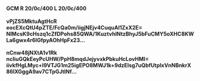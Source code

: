 #### GCM R 20/0c/400 L 20/0c/400
**vPjZS5MktuAgtHcR**<br/>**eocEXcQtU4pZTE/FcQa0m/iigjNEjv4CuquAl1ZxX2E=**<br/>**NIMcsK9cHszq1cZfDPohs85QWA/1KuztvhlNtzBhyJ5bFuCMY5oXHC8KWLa6gwx4r6IGfpyAOhHpFx23...**<br/><br/>
**nCnw48jNXtA1v1Rk**<br/>**ncIiuGQkEeyPcUHW/PpH8mqdJejyvxkPbkuHcLovHMI=**<br/>**iivkfHgLMyc+I9VTJG1m25igEPO8MWJ1k+9dzEIsg7uQbfUtplxVnNBnkrX86lXGggA9av7CTpGJtINf...**